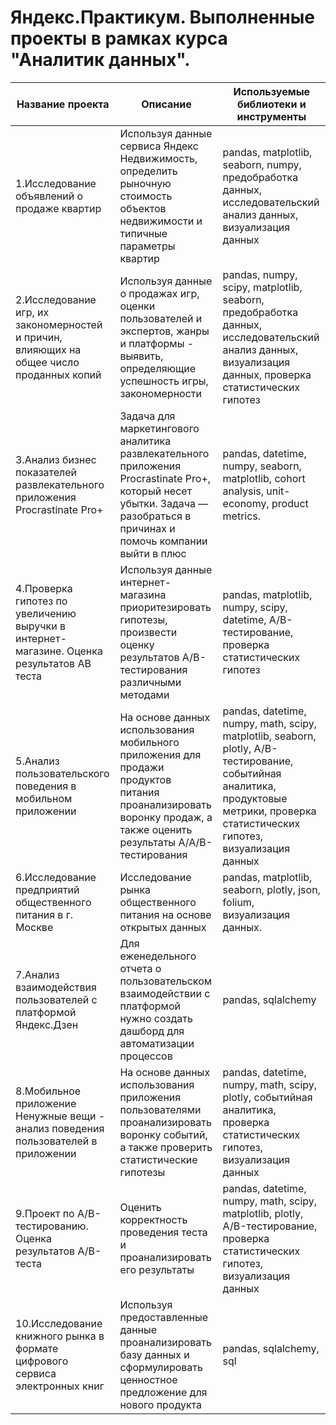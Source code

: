 # Яндекс.Практикум. Выполненные проекты в рамках курса "Аналитик данных".

Название проекта |	Описание |	Используемые библиотеки и инструменты
--- | --- | --- 
1.Исследование объявлений о продаже квартир |	Используя данные сервиса Яндекс Недвижимость, определить рыночную стоимость объектов недвижимости и типичные параметры квартир	| pandas, matplotlib, seaborn, numpy,  предобработка данных, исследовательский анализ данных, визуализация данных 
2.Исследование игр, их закономерностей и причин, влияющих на общее число проданных копий	| Используя данные о продажах игр, оценки пользователей и экспертов, жанры и платформы - выявить, определяющие успешность игры, закономерности  | pandas, numpy, scipy, matplotlib, seaborn, предобработка данных, исследовательский анализ данных, визуализация данных, проверка статистических гипотез
3.Анализ бизнес показателей развлекательного приложения Procrastinate Pro+	| Задача для маркетингового аналитика развлекательного приложения Procrastinate Pro+, который несет убытки. Задача — разобраться в причинах и помочь компании выйти в плюс | pandas, datetime, numpy, seaborn, matplotlib, cohort analysis, unit-economy, product metrics.
4.Проверка гипотез по увеличению выручки в интернет-магазине. Оценка результатов AB теста	| Используя данные интернет-магазина приоритезировать гипотезы, произвести оценку результатов A/B-тестирования различными методами | pandas, matplotlib, numpy, scipy, datetime, A/B-тестирование, проверка статистических гипотез
5.Анализ пользовательского поведения в мобильном приложении | На основе данных использования мобильного приложения для продажи продуктов питания проанализировать воронку продаж, а также оценить результаты A/A/B-тестирования | pandas, datetime, numpy, math, scipy, matplotlib, seaborn, plotly, A/B-тестирование, событийная аналитика, продуктовые метрики, проверка статистических гипотез, визуализация данных
6.Исследование предприятий общественного питания в г. Москве | Исследование рынка общественного питания на основе открытых данных | pandas, matplotlib, seaborn, plotly, json, folium, визуализация данных.
7.Анализ взаимодействия пользователей с платформой Яндекс.Дзен | Для еженедельного отчета о пользовательском взаимодействии с платформой нужно создать дашборд для автоматизации процессов | pandas, sqlalchemy
8.Мобильное приложение Ненужные вещи -  анализ поведения пользователей в приложении | На основе данных использования приложения пользователями проанализировать воронку событий, а также проверить статистические гипотезы | pandas, datetime, numpy, math, scipy, plotly, событийная аналитика, проверка статистических гипотез, визуализация данных
9.Проект по А/B-тестированию. Оценка результатов А/В-теста | Оценить корректность проведения теста и проанализировать его результаты | pandas, datetime, numpy, math, scipy, matplotlib, plotly, A/B-тестирование, проверка статистических гипотез, визуализация данных
10.Исследование книжного рынка в формате цифрового сервиса электронных книг | Используя предоставленные данные проанализировать базу данных и сформулировать ценностное предложение для нового продукта | pandas, sqlalchemy, sql

